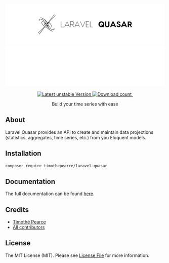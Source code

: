 ![Logo](./static/logo.svg#gh-light-mode-only)
![Logo](./static/logo_white.svg#gh-dark-mode-only)

<p align="center">
<a href="https://packagist.org/packages/timothepearce/laravel-quasar">
    <img src="http://poser.pugx.org/timothepearce/laravel-quasar/v/unstable" alt="Latest unstable Version" />
</a>

<a href="https://packagist.org/packages/timothepearce/laravel-quasar">
    <img src="http://poser.pugx.org/timothepearce/laravel-quasar/downloads" alt="Download count" />
</a>

<a href="https://github.com/timothepearce/laravel-quasar/actions/workflows/run-tests.yml">
    <img src="https://github.com/timothepearce/laravel-quasar/actions/workflows/run-tests.yml/badge.svg" alt="">
</a>
</p>

<p align="center">
Build your time series with ease
</p>

## About

Laravel Quasar provides an API to create and maintain data projections (statistics, aggregates, time series, etc.) from you Eloquent models.

## Installation

```bash
composer require timothepearce/laravel-quasar
```

## Documentation

The full documentation can be found [here](https://timothepearce.github.io/laravel-quasar-docs).

## Credits

- [Timothé Pearce](https://github.com/timothepearce)
- [All contributors](https://github.com/timothepearce/laravel-quasar/contributors)

## License

The MIT License (MIT). Please see [License File](LICENSE.md) for more information.
